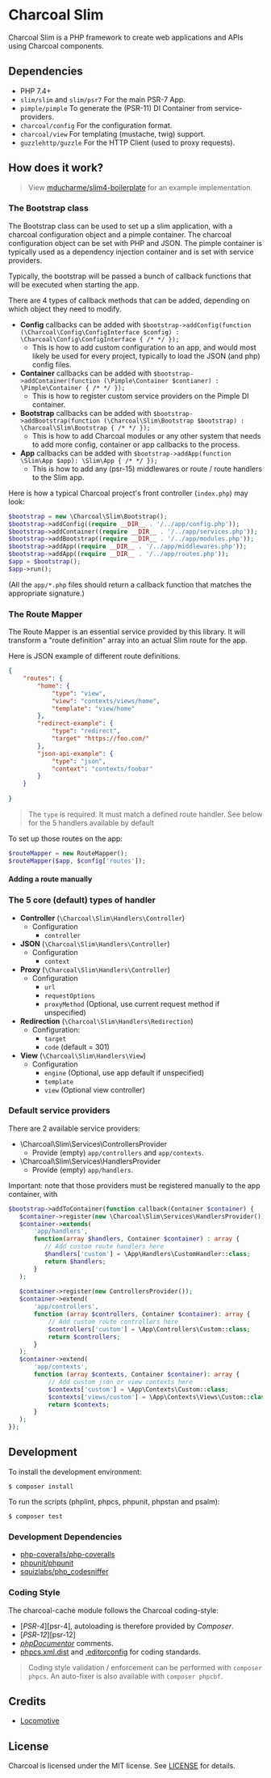 Charcoal Slim
=============

Charcoal Slim is a PHP framework to create web applications and APIs using Charcoal components.

## Dependencies

- PHP 7.4+
- `slim/slim` and `slim/psr7` For the main PSR-7 App.
- `pimple/pimple` To generate the (PSR-11) DI Container from service-providers.
- `charcoal/config` For the configuration format.
- `charcoal/view` For templating (mustache, twig) support.
- `guzzlehttp/guzzle` For the HTTP Client (used to proxy requests).

## How does it work?

> View [mducharme/slim4-boilerplate](https://github.com/mducharme/slim4-boilerplate) for an example implementation.

### The Bootstrap class

The Bootstrap class can be used to set up a slim application, with a charcoal configuration object and a pimple container.
The charcoal configuration object can be set with PHP and JSON. The pimple container is typically used as a dependency 
injection container and is set with service providers.

Typically, the bootstrap will be passed a bunch of callback functions that will be executed when starting the app. 

There are 4 types of callback methods that can be added, depending on which object they need to modify.

- **Config** callbacks can be added with `$bootstrap->addConfig(function (\Charcoal\Config\ConfigInterface $config) : \Charcoal\Config\ConfigInterface { /* */ });`
  - This is how to add custom configuration to an app, and would most likely be used for every project, typically to load the JSON (and php) config files.
- **Container** callbacks can be added with `$bootstrap->addContainer(function (\Pimple\Container $contianer) : \Pimple\Container { /* */ });`
  - This is how to register custom service providers on the Pimple DI container.
- **Bootstrap** callbacks can be added with `$bootstrap->addBootstrap(function (\Charcoal\Slim\Bootstrap $bootstrap) : \Charcoal\Slim\Bootstrap { /* */ });`
  - This is how to add Charcoal modules or any other system that needs to add more config, container or app callbacks to the process.
- **App** callbacks can be added with `$bootstrap->addApp(function \Slim\App $app): \Slim\App { /* */ });`
  - This is how to add any (psr-15) middlewares or route / route handlers to the Slim app.

Here is how a typical Charcoal project's front controller (`index.php`) may look:

```php
$bootstrap = new \Charcoal\Slim\Bootstrap();
$bootstrap->addConfig((require __DIR__ . '/../app/config.php'));
$bootstrap->addContainer((require __DIR__ . '/../app/services.php'));
$bootstrap->addBootstrap((require __DIR__ . '/../app/modules.php'));
$bootstrap->addApp((require __DIR__ . '/../app/middlewares.php'));
$bootstrap->addApp((require __DIR__ . '/../app/routes.php'));
$app = $bootstrap();
$app->run();
```

(All the `app/*.php` files should return a callback function that matches the appropriate signature.)

### The Route Mapper

The Route Mapper is an essential service provided by this library. 
It will transform a "route definition" array into an actual Slim route for the app.

Here is JSON example of different route definitions.

```json
{
    "routes": {
        "home": {
            "type": "view",
            "view": "contexts/views/home",
            "template": "view/home"
        },
        "redirect-example": {
            "type": "redirect",
            "target" "https://foo.com/"
        },
        "json-api-example": {
            "type": "json",
            "context": "contexts/foobar"
        }
    }
    
}
```

> The `type` is required. It must match a defined route handler. See below for the 5 handlers available by default

To set up those routes on the app:

```php
$routeMapper = new RouteMapper();
$routeMapper($app, $config['routes']);
```

#### Adding a route manually


### The 5 core (default) types of handler

- **Controller** (`\Charcoal\Slim\Handlers\Controller`)
    - Configuration
        - `controller`
- **JSON** (`\Charcoal\Slim\Handlers\Controller`)
    - Configuration
        - `context`
- **Proxy** (`\Charcoal\Slim\Handlers\Controller`)
    - Configuration
        - `url`
        - `requestOptions`
        - `proxyMethod` (Optional, use current request method if unspecified)
- **Redirection** (`\Charcoal\Slim\Handlers\Redirection`)
    - Configuration:
        - `target`
        - `code` (default = 301)
- **View** (`\Charcoal\Slim\Handlers\View`)
    - Configuration
        - `engine` (Optional, use app default if unspecified)
        - `template`
        - `view` (Optional view controller)

### Default service providers

There are 2 available service providers:
- \Charcoal\Slim\Services\ControllersProvider
  - Provide (empty) `app/controllers` and `app/contexts`.
- \Charcoal\Slim\Services\HandlersProvider
  - Provide (empty) `app/handlers`.

 Important: note that those providers must be registered manually to the app container, with
 ```php
$bootstrap->addToContainer(function callback(Container $container) {
    $container->register(new \Charcoal\Slim\Services\HandlersProvider());
    $container->extends(
        'app/handlers', 
        function(array $handlers, Container $container) : array {
           // Add custom route handlers here
           $handlers['custom'] = \App\Handlers\CustomHandler::class;
           return $handlers;
        }
    );
     
    $container->register(new ControllersProvider());
    $container->extend(
        'app/controllers',
        function (array $controllers, Container $container): array {
            // Add custom route controllers here
            $controllers['custom'] = \App\Controllers\Custom::class;
            return $controllers;
        }
    );
    $container->extend(
        'app/contexts',
        function (array $contexts, Container $container): array {
            // Add custom json or view contexts here
            $contexts['custom'] = \App\Contexts\Custom::class;
            $contexts['views/custom'] = \App\Contexts\Views\Custom::class;
            return $contexts;
        }
    );
});


```


## Development

To install the development environment:

```shell
$ composer install
```

To run the scripts (phplint, phpcs, phpunit, phpstan and psalm):

```shell
$ composer test
```


### Development Dependencies

-   [php-coveralls/php-coveralls](phpcov)
-   [phpunit/phpunit](phpunit)
-   [squizlabs/php_codesniffer](phpcs)



### Coding Style

The charcoal-cache module follows the Charcoal coding-style:

-   [_PSR-4_][psr-4], autoloading is therefore provided by _Composer_.
-   [_PSR-12_][psr-12]
-   [_phpDocumentor_](http://phpdoc.org/) comments.
-   [phpcs.xml.dist](phpcs.xml.dist) and [.editorconfig](.editorconfig) for coding standards.

> Coding style validation / enforcement can be performed with `composer phpcs`. An auto-fixer is also available with `composer phpcbf`.



## Credits

-   [Locomotive](https://locomotive.ca/)

## License

Charcoal is licensed under the MIT license. See [LICENSE](LICENSE) for details.

